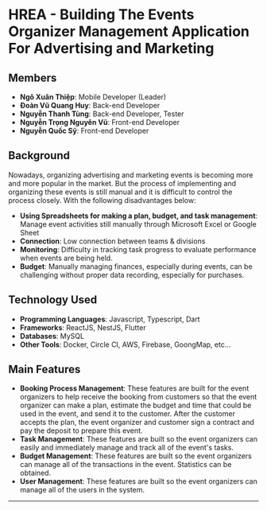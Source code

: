 # HREA - Building The Events Organizer Management Application For Advertising and Marketing

## Members
- **Ngô Xuân Thiệp**: Mobile Developer (Leader)
- **Đoàn Vũ Quang Huy**: Back-end Developer
- **Nguyễn Thanh Tùng**: Back-end Developer, Tester
- **Nguyễn Trọng Nguyên Vũ**: Front-end Developer
- **Nguyễn Quốc Sỹ**: Front-end Developer

## Background
Nowadays, organizing advertising and marketing events is becoming more and more popular in the market. But the process of implementing and organizing these events is still manual and it is difficult to control the process closely. With the following disadvantages below:
- **Using Spreadsheets for making a plan, budget, and task management**: Manage event activities still manually through Microsoft Excel or Google Sheet
- **Connection**: Low connection between teams & divisions
- **Monitoring**: Difficulty in tracking task progress to evaluate performance when events are being held.
- **Budget**: Manually managing finances, especially during events, can be challenging without proper data recording, especially for purchases.

## Technology Used

- **Programming Languages**: Javascript, Typescript, Dart
- **Frameworks**: ReactJS, NestJS, Flutter
- **Databases**: MySQL
- **Other Tools**: Docker, Circle CI, AWS, Firebase, GoongMap, etc...

## Main Features

- **Booking Process Management**: These features are built for the event organizers to help receive the booking from customers so that the event organizer can make a plan, estimate the budget and time that could be used in the event, and send it to the customer. After the customer accepts the plan, the event organizer and customer sign a contract and pay the deposit to prepare this event.
- **Task Management**: These features are built so the event organizers can easily and immediately manage and track all of the event's tasks.
- **Budget Management**: These features are built so the event organizers can manage all of the transactions in the event. Statistics can be obtained.
- **User Management**:  These features are built so the event organizers can manage all of the users in the system.

---


